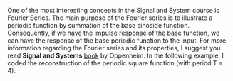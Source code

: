 One of the most interesting concepts in the Signal and System course is Fourier Series. The main purpose of the Fourier series is to illustrate a periodic function by summation of the base sinoside function. Consequently, if we have the impulse response of the base function, we can have the response of the base periodic function to the input. For more information regarding the Fourier series and its properties, I suggest you read **Signal and Systems** [book](https://www.amazon.com/Signals-Systems-2nd-Alan-Oppenheim/dp/0138147574) by Oppenheim.
In the following example, I coded the reconstruction of the periodic square function (with period T = 4).